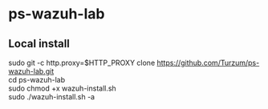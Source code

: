 # ps-wazuh-lab

## Local install
sudo git -c http.proxy=$HTTP_PROXY clone https://github.com/Turzum/ps-wazuh-lab.git  
cd ps-wazuh-lab  
sudo chmod +x wazuh-install.sh  
sudo ./wazuh-install.sh -a

